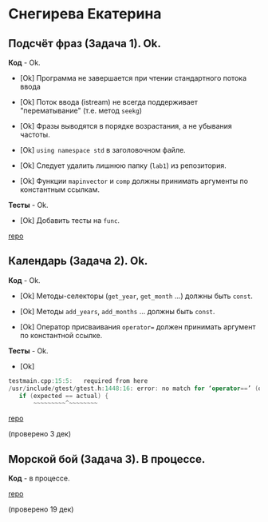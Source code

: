 # Снегирева Екатерина

## Подсчёт фраз (Задача 1). Ok.

**Код** - Ok.

- [Ok] Программа не завершается при чтении стандартного потока ввода

- [Ok] Поток ввода (istream) не всегда поддерживает "перематывание" (т.е. метод `seekg`)

- [Ok] Фразы выводятся в порядке возрастания, а не убывания частоты.

- [Ok] `using namespace std` в заголовочном файле.

- [Ok] Следует удалить лишнюю папку (`lab1`) из репозитория.

- [Ok] Функции `mapinvector` и `comp` должны принимать аргументы по константным ссылкам.

**Тесты** - Ok.

- [Ok] Добавить тесты на `func`.

[repo](https://bitbucket.org/snegireva_oop/spyair_kek)

## Календарь (Задача 2). Ok.

**Код** - Ok.

- [Ok] Методы-селекторы (`get_year`, `get_month` ...) должны быть `const`.

- [Ok] Методы `add_years`, `add_months` ... должны быть `const`.

- [Ok] Оператор присваивания `operator=` должен принимать аргумент по константной ссылке.

**Тесты** - Ok.

- [Ok]
```C++
testmain.cpp:15:5:   required from here
/usr/include/gtest/gtest.h:1448:16: error: no match for ‘operator==’ (operand types are ‘const month’ and ‘const int’)
   if (expected == actual) {
       ~~~~~~~~~^~~~~~~~~
```

[repo](https://bitbucket.org/snegireva_oop/spyair_kek)

(проверено 3 дек)

## Морской бой (Задача 3). В процессе.

**Код** - в процессе.

[repo](https://bitbucket.org/snegireva_oop/spyair_kek)

(проверено 19 дек)
